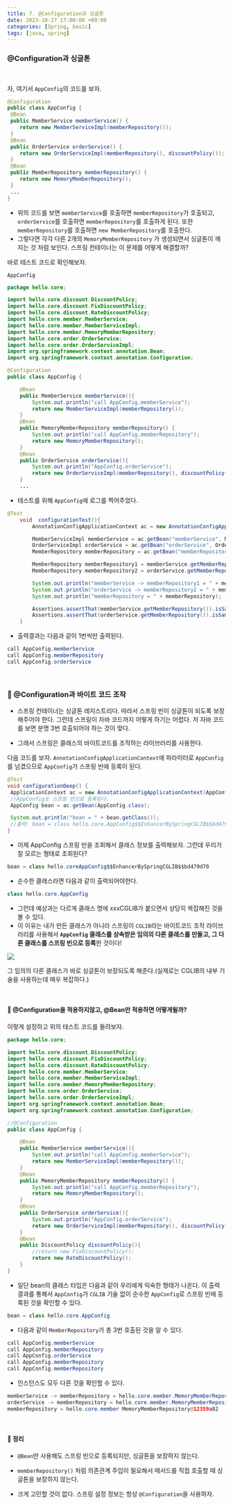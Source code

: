 ```yaml
---
title: 7. @Configuration과 싱글톤
date: 2023-10-27 17:00:00 +09:00
categories: [Spring, basic]
tags: [java, spring]
---
```


### @Configuration과 싱글톤

<br/>

자, 여기서 `AppConfig`의 코드를 보자.

```java
@Configuration
public class AppConfig {
 @Bean
 public MemberService memberService() {
    return new MemberServiceImpl(memberRepository());
 }
 @Bean
 public OrderService orderService() {
    return new OrderServiceImpl(memberRepository(), discountPolicy());
 }
 @Bean
 public MemberRepository memberRepository() {
    return new MemoryMemberRepository();
 }
 ...
}
```

- 위의 코드를 보면 `memberService`를 호출하면 `memberRepository`가 호출되고, `orderService`를 호출하면 `memberRepository`를 호출하게 된다. 또한 `memberRepository`를 호출하면 `new MemberRepository`를 호출한다.
- 그렇다면 각각 다른 2개의 `MemoryMemberRepository` 가 생성되면서 싱글톤이 깨지는 것 처럼 보인다. 스프링 컨테이너는 이 문제를 어떻게 해결할까?

바로 테스트 코드로 확인해보자.

`AppConfig`

```java
package hello.core;

import hello.core.discount.DiscountPolicy;
import hello.core.discount.FixDiscountPolicy;
import hello.core.discount.RateDiscountPolicy;
import hello.core.member.MemberService;
import hello.core.member.MemberServiceImpl;
import hello.core.member.MemoryMemberRepository;
import hello.core.order.OrderService;
import hello.core.order.OrderServiceImpl;
import org.springframework.context.annotation.Bean;
import org.springframework.context.annotation.Configuration;

@Configuration
public class AppConfig {

    @Bean
    public MemberService memberService(){
        System.out.println("call AppConfig.memberService");
        return new MemberServiceImpl(memberRepository());
    }
    @Bean
    public MemoryMemberRepository memberRepository() {
        System.out.println("call AppConfig.memberRepository");
        return new MemoryMemberRepository();
    }
    @Bean
    public OrderService orderService(){
        System.out.println("AppConfig.orderService");
        return new OrderServiceImpl(memberRepository(), discountPolicy());
    }
    ...
```

- 테스트를 위해 `AppConfig`에 로그를 찍어주었다.

```java
@Test
    void  configurationTest(){
        AnnotationConfigApplicationContext ac = new AnnotationConfigApplicationContext(AppConfig.class);

        MemberServiceImpl memberService = ac.getBean("memberService", MemberServiceImpl.class);
        OrderServiceImpl orderService = ac.getBean("orderService", OrderServiceImpl.class);
        MemberRepository memberRepository = ac.getBean("memberRepository", MemberRepository.class);

        MemberRepository memberRepository1 = memberService.getMemberRepository();
        MemberRepository memberRepository2 = orderService.getMemberRepository();

        System.out.println("memberService -> memberRepository1 = " + memberRepository1);
        System.out.println("orderService -> memberRepository2 = " + memberRepository2);
        System.out.println("memberRepository = " + memberRepository);

        Assertions.assertThat(memberService.getMemberRepository()).isSameAs(memberRepository);
        Assertions.assertThat(orderService.getMemberRepository()).isSameAs(memberRepository);
    }
```

- 출력결과는 다음과 같이 1번씩만 출력된다.

```java
call AppConfig.memberService
call AppConfig.memberRepository
call AppConfig.orderService
```

<br/>

### :pushpin: @Configuration과 바이트 코드 조작

- 스프링 컨테이너는 싱글톤 레지스트리다. 따라서 스프링 빈이 싱글톤이 되도록 보장해주어야 한다. 그런데 스프링이 자바 코드까지 어떻게 하기는 어렵다. 저 자바 코드를 보면 분명 3번 호출되어야 하는 것이 맞다.

- 그래서 스프링은 클래스의 바이트코드를 조작하는 라이브러리를 사용한다.

다음 코드를 보자. `AnnotationConfigApplicationContext`에 파라미터로 `AppConfig`를 넘겼으므로 `AppConfig`가 스프링 빈에 등록이 된다.

```java
@Test
void configurationDeep() {
 ApplicationContext ac = new AnnotationConfigApplicationContext(AppConfig.class);
 //AppConfig도 스프링 빈으로 등록된다.
 AppConfig bean = ac.getBean(AppConfig.class);

 System.out.println("bean = " + bean.getClass());
 //출력: bean = class hello.core.AppConfig$$EnhancerBySpringCGLIB$$bd479d70
}
```

- 이제 AppConfig 스프링 빈을 조회해서 클래스 정보를 출력해보자. 그런데 우리가 잘 모르는 형태로 조회된다?

```java
bean = class hello.coreAppConfig$$EnhancerBySpringCGLIB$$bd479d70
```

- 순수한 클래스라면 다음과 같이 출력되어야한다.

```java
class hello.core.AppConfig
```

- 그런데 예상과는 다르게 클래스 명에 xxxCGLIB가 붙으면서 상당히 복잡해진 것을 볼 수 있다.
- 이 이유는 내가 만든 클래스가 아니라 스프링이 `CGLIB`라는 바이트코드 조작 라이브러리를 사용해서 **`AppConfig` 클래스를 상속받은 임의의 다른 클래스를 만들고, 그 다른 클래스를 스프링 빈으로 등록**한 것이다!

<img src="https://private-user-images.githubusercontent.com/140701897/279329923-f8b34079-5560-48d9-890a-02d92ff79ad7.png?jwt=eyJhbGciOiJIUzI1NiIsInR5cCI6IkpXVCJ9.eyJpc3MiOiJnaXRodWIuY29tIiwiYXVkIjoicmF3LmdpdGh1YnVzZXJjb250ZW50LmNvbSIsImtleSI6ImtleTEiLCJleHAiOjE2OTk5NTkxOTMsIm5iZiI6MTY5OTk1ODg5MywicGF0aCI6Ii8xNDA3MDE4OTcvMjc5MzI5OTIzLWY4YjM0MDc5LTU1NjAtNDhkOS04OTBhLTAyZDkyZmY3OWFkNy5wbmc_WC1BbXotQWxnb3JpdGhtPUFXUzQtSE1BQy1TSEEyNTYmWC1BbXotQ3JlZGVudGlhbD1BS0lBSVdOSllBWDRDU1ZFSDUzQSUyRjIwMjMxMTE0JTJGdXMtZWFzdC0xJTJGczMlMkZhd3M0X3JlcXVlc3QmWC1BbXotRGF0ZT0yMDIzMTExNFQxMDQ4MTNaJlgtQW16LUV4cGlyZXM9MzAwJlgtQW16LVNpZ25hdHVyZT1hNzFkM2Q1YjMyODYxN2QxMjMwYWEwZWRmZjdmZDk5YjE1YjQzMWU0YzMxNWRhODM1ODJlOTIyN2FiZDc5NjM4JlgtQW16LVNpZ25lZEhlYWRlcnM9aG9zdCZhY3Rvcl9pZD0wJmtleV9pZD0wJnJlcG9faWQ9MCJ9.C8FBYwLAsJqAucdLx4yWBYBEEBZ4eXZMFDCfW39CtyU">

그 임의의 다른 클래스가 바로 싱글톤이 보장되도록 해준다.(실제로는 CGLIB의 내부 기술을 사용하는데 매우 복잡하다.)

<br/>

#### :pushpin: @Configuration을 적용하지않고, @Bean만 적용하면 어떻게될까?

이렇게 설정하고 위의 테스트 코드를 돌려보자.

```java
package hello.core;

import hello.core.discount.DiscountPolicy;
import hello.core.discount.FixDiscountPolicy;
import hello.core.discount.RateDiscountPolicy;
import hello.core.member.MemberService;
import hello.core.member.MemberServiceImpl;
import hello.core.member.MemoryMemberRepository;
import hello.core.order.OrderService;
import hello.core.order.OrderServiceImpl;
import org.springframework.context.annotation.Bean;
import org.springframework.context.annotation.Configuration;

//@Configuration
public class AppConfig {

    @Bean
    public MemberService memberService(){
        System.out.println("call AppConfig.memberService");
        return new MemberServiceImpl(memberRepository());
    }
    @Bean
    public MemoryMemberRepository memberRepository() {
        System.out.println("call AppConfig.memberRepository");
        return new MemoryMemberRepository();
    }
    @Bean
    public OrderService orderService(){
        System.out.println("AppConfig.orderService");
        return new OrderServiceImpl(memberRepository(), discountPolicy());
    }
    @Bean
    public DiscountPolicy discountPolicy(){
        //return new FixDiscountPolicy();
        return new RateDiscountPolicy();
    }
}
```

- 일단 bean의 클래스 타입은 다음과 같이 우리에게 익숙한 형태가 나온다. 이 출력 결과를 통해서 `AppConfig`가 `CGLIB` 기술 없이 순수한 `AppConfig`로 스프링 빈에 등록된 것을 확인할 수 있다.

```java
bean = class hello.core.AppConfig
```

- 다음과 같이 `MemberRepository`가 총 3번 호출된 것을 알 수 있다.

```java
call AppConfig.memberService
call AppConfig.memberRepository
call AppConfig.orderService
call AppConfig.memberRepository
call AppConfig.memberRepository
```

- 인스턴스도 모두 다른 것을 확인할 수 있다.

```java
memberService -> memberRepository = hello.core.member.MemoryMemberRepository@6239aba6
orderService -> memberRepository = hello.core.member.MemoryMemberRepository@3e6104fc
memberRepository = hello.core.member MemoryMemberRepository@12359a82
```

<br/>

#### :pushpin: 정리

- `@Bean`만 사용해도 스프링 빈으로 등록되지만, 싱글톤을 보장하지 않는다.

- `memberRepository()` 처럼 의존관계 주입이 필요해서 메서드를 직접 호출할 때 싱글톤을 보장하지 않는다.

- 크게 고민할 것이 없다. 스프링 설정 정보는 항상 `@Configuration`을 사용하자.
